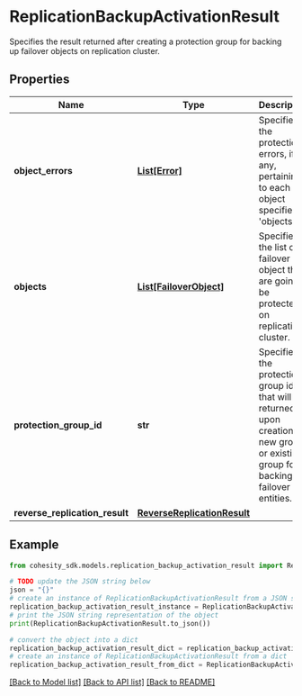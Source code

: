 # ReplicationBackupActivationResult

Specifies the result returned after creating a protection group for backing up failover objects on replication cluster.

## Properties

Name | Type | Description | Notes
------------ | ------------- | ------------- | -------------
**object_errors** | [**List[Error]**](Error.md) | Specifies the protection errors, if any, pertaining to each object specified in &#39;objects&#39;. | [optional] 
**objects** | [**List[FailoverObject]**](FailoverObject.md) | Specifies the list of failover object that are going to be protected on replication cluster. | [optional] 
**protection_group_id** | **str** | Specifies the protection group id that will be returned upon creation of new group or existing group for backing up failover entities. | [optional] 
**reverse_replication_result** | [**ReverseReplicationResult**](ReverseReplicationResult.md) |  | [optional] 

## Example

```python
from cohesity_sdk.models.replication_backup_activation_result import ReplicationBackupActivationResult

# TODO update the JSON string below
json = "{}"
# create an instance of ReplicationBackupActivationResult from a JSON string
replication_backup_activation_result_instance = ReplicationBackupActivationResult.from_json(json)
# print the JSON string representation of the object
print(ReplicationBackupActivationResult.to_json())

# convert the object into a dict
replication_backup_activation_result_dict = replication_backup_activation_result_instance.to_dict()
# create an instance of ReplicationBackupActivationResult from a dict
replication_backup_activation_result_from_dict = ReplicationBackupActivationResult.from_dict(replication_backup_activation_result_dict)
```
[[Back to Model list]](../README.md#documentation-for-models) [[Back to API list]](../README.md#documentation-for-api-endpoints) [[Back to README]](../README.md)


